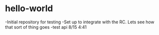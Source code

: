 # hello-world
-Initial repository for testing
-Set up to integrate with the RC. Lets see how that sort of thing goes
-test api 8/15 4:41
